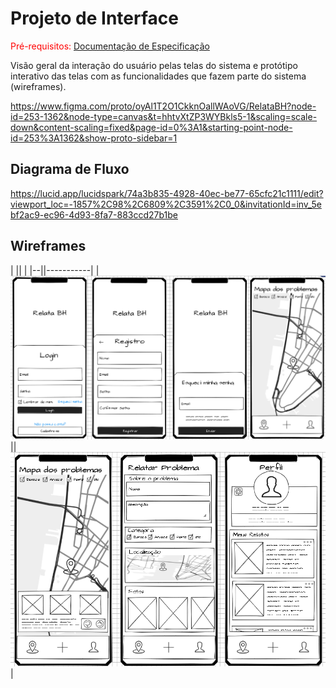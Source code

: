 
# Projeto de Interface

<span style="color:red">Pré-requisitos: <a href="2-Especificação do Projeto.md"> Documentação de Especificação</a></span>

Visão geral da interação do usuário pelas telas do sistema e protótipo interativo das telas com as funcionalidades que fazem parte do sistema (wireframes).

https://www.figma.com/proto/oyAl1T2O1CkknOallWAoVG/RelataBH?node-id=253-1362&node-type=canvas&t=hhtvXtZP3WYBkls5-1&scaling=scale-down&content-scaling=fixed&page-id=0%3A1&starting-point-node-id=253%3A1362&show-proto-sidebar=1

## Diagrama de Fluxo

https://lucid.app/lucidspark/74a3b835-4928-40ec-be77-65cfc21c1111/edit?viewport_loc=-1857%2C98%2C6809%2C3591%2C0_0&invitationId=inv_5ebf2ac9-ec96-4d93-8fa7-883ccd27b1be


## Wireframes

|  ||           |
|--||-----------|
|![Wireframe](img/WireframePart1.png)||![Wireframe](img/WireframePart2.png) |
